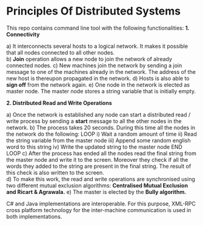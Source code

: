 # Principles Of Distributed Systems

This repo contains command line tool with the following functionalities:
**1. Connectivity**

a) It interconnects several hosts to a logical network. It makes it possible that all nodes connected to all other nodes.  
b) **Join** operation allows a new node to join the network of already connected nodes.
c) New machines join the network by sending a join message to one of the machines already in the network. 
The address of the new host is thereupon propagated in the network.
d) Hosts is also able to **sign off** from the network again.
e) One node in the network is elected as master node. The master node stores a string variable that is initially empty.

**2. Distributed Read and Write Operations**

a) Once the network is established any node can start a distributed read / write process by 
sending a **start** message to all the other nodes in the network. 
b) The  process  takes  20  seconds.  During  this  time  all  the  nodes 
in  the  network  do  the following: 
LOOP
  i)   Wait a random amount of time 
  ii)  Read the string variable from the master node 
  iii) Append some random english word to this string 
  iv)  Write the updated string to the master node 
END LOOP 
c) After the process has ended all the nodes read the final string from the master node and write  it  to  the  screen.
Moreover  they  check  if  all  the  words  they  added  to  the  string  are present in the final string.
The result of this check is also written to the screen.  
d) To make this work, the read and write operations are synchronised using two  different  mutual 
exclusion algorithms: **Centralised Mutual Exclusion and Ricart & Agrawala.**
e) The master is elected by the **Bully algorithm.**

C# and Java implementations  are  interoperable.  For  this  purpose,  XML-RPC cross platform technology 
for the inter-machine communication is used in both implementations.
